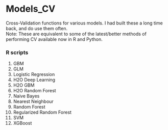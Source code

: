 # Models_CV
Cross-Validation functions for various models. I had built these a long time back, and do use them often.   
Note: These are equivalent to some of the latest/better methods of performing CV available now in R and Python.

### R scripts
1. GBM
2. GLM
3. Logistic Regression
4. H2O Deep Learning
5. H2O GBM
6. H2O Random Forest
7. Naive Bayes
8. Nearest Neighbour
9. Random Forest
10. Regularized Random Forest
11. SVM
12. XGBoost
